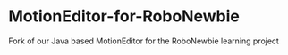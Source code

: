 MotionEditor-for-RoboNewbie
===========================

Fork of our Java based MotionEditor for the RoboNewbie learning project
